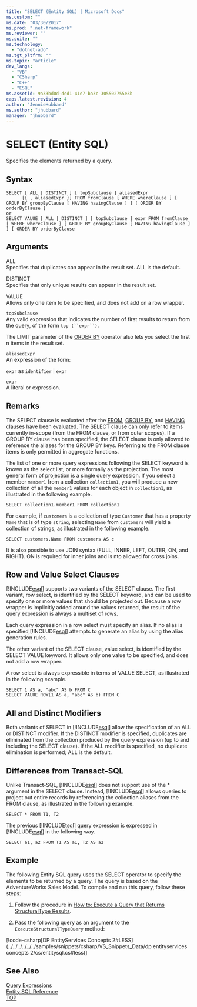 ```yaml
---
title: "SELECT (Entity SQL) | Microsoft Docs"
ms.custom: ""
ms.date: "03/30/2017"
ms.prod: ".net-framework"
ms.reviewer: ""
ms.suite: ""
ms.technology: 
  - "dotnet-ado"
ms.tgt_pltfrm: ""
ms.topic: "article"
dev_langs: 
  - "VB"
  - "CSharp"
  - "C++"
  - "ESQL"
ms.assetid: 9a33bd0d-ded1-41e7-ba3c-305502755e3b
caps.latest.revision: 4
author: "JennieHubbard"
ms.author: "jhubbard"
manager: "jhubbard"
---
```

# SELECT (Entity SQL)
Specifies the elements returned by a query.  
  
## Syntax  
  
```  
SELECT [ ALL | DISTINCT ] [ topSubclause ] aliasedExpr   
      [{ , aliasedExpr }] FROM fromClause [ WHERE whereClause ] [ GROUP BY groupByClause [ HAVING havingClause ] ] [ ORDER BY orderByClause ]  
or  
SELECT VALUE [ ALL | DISTINCT ] [ topSubclause ] expr FROM fromClause [ WHERE whereClause ] [ GROUP BY groupByClause [ HAVING havingClause ] ] [ ORDER BY orderByClause  
```  
  
## Arguments  
 ALL  
 Specifies that duplicates can appear in the result set. ALL is the default.  
  
 DISTINCT  
 Specifies that only unique results can appear in the result set.  
  
 VALUE  
 Allows only one item to be specified, and does not add on a row wrapper.  
  
 `topSubclause`  
 Any valid expression that indicates the number of first results to return from the query, of the form `top (``expr``)`.  
  
 The LIMIT parameter of the [ORDER BY](../../../../../../docs/framework/data/adonet/ef/language-reference/order-by-entity-sql.md) operator also lets you select the first n items in the result set.  
  
 `aliasedExpr`  
 An expression of the form:  
  
 `expr` as `identifier` &#124; `expr`  
  
 `expr`  
 A literal or expression.  
  
## Remarks  
 The SELECT clause is evaluated after the [FROM](../../../../../../docs/framework/data/adonet/ef/language-reference/from-entity-sql.md), [GROUP BY](../../../../../../docs/framework/data/adonet/ef/language-reference/group-by-entity-sql.md), and [HAVING](../../../../../../docs/framework/data/adonet/ef/language-reference/having-entity-sql.md) clauses have been evaluated. The SELECT clause can only refer to items currently in-scope (from the FROM clause, or from outer scopes). If a GROUP BY clause has been specified, the SELECT clause is only allowed to reference the aliases for the GROUP BY keys. Referring to the FROM clause items is only permitted in aggregate functions.  
  
 The list of one or more query expressions following the SELECT keyword is known as the select list, or more formally as the projection. The most general form of projection is a single query expression. If you select a member `member1` from a collection `collection1`, you will produce a new collection of all the `member1` values for each object in `collection1`, as illustrated in the following example.  
  
```  
SELECT collection1.member1 FROM collection1  
```  
  
 For example, if `customers` is a collection of type `Customer` that has a property `Name` that is of type `string`, selecting `Name` from `customers` will yield a collection of strings, as illustrated in the following example.  
  
```  
SELECT customers.Name FROM customers AS c  
```  
  
 It is also possible to use JOIN syntax (FULL, INNER, LEFT, OUTER, ON, and RIGHT). ON is required for inner joins and is nto allowed for cross joins.  
  
## Row and Value Select Clauses  
 [!INCLUDE[esql](../../../../../../includes/esql-md.md)] supports two variants of the SELECT clause. The first variant, row select, is identified by the SELECT keyword, and can be used to specify one or more values that should be projected out. Because a row wrapper is implicitly added around the values returned, the result of the query expression is always a multiset of rows.  
  
 Each query expression in a row select must specify an alias. If no alias is specified,[!INCLUDE[esql](../../../../../../includes/esql-md.md)] attempts to generate an alias by using the alias generation rules.  
  
 The other variant of the SELECT clause, value select, is identified by the SELECT VALUE keyword. It allows only one value to be specified, and does not add a row wrapper.  
  
 A row select is always expressible in terms of VALUE SELECT, as illustrated in the following example.  
  
```  
SELECT 1 AS a, "abc" AS b FROM C  
SELECT VALUE ROW(1 AS a, "abc" AS b) FROM C   
```  
  
## All and Distinct Modifiers  
 Both variants of SELECT in [!INCLUDE[esql](../../../../../../includes/esql-md.md)] allow the specification of an ALL or DISTINCT modifier. If the DISTINCT modifier is specified, duplicates are eliminated from the collection produced by the query expression (up to and including the SELECT clause). If the ALL modifier is specified, no duplicate elimination is performed; ALL is the default.  
  
## Differences from Transact-SQL  
 Unlike Transact-SQL, [!INCLUDE[esql](../../../../../../includes/esql-md.md)] does not support use of the * argument in the SELECT clause.  Instead, [!INCLUDE[esql](../../../../../../includes/esql-md.md)] allows queries to project out entire records by referencing the collection aliases from the FROM clause, as illustrated in the following example.  
  
```  
SELECT * FROM T1, T2  
```  
  
 The previous [!INCLUDE[tsql](../../../../../../includes/tsql-md.md)] query expression is expressed in [!INCLUDE[esql](../../../../../../includes/esql-md.md)] in the following way.  
  
```  
SELECT a1, a2 FROM T1 AS a1, T2 AS a2  
```  
  
## Example  
 The following Entity SQL query uses the SELECT operator to specify the elements to be returned by a query. The query is based on the AdventureWorks Sales Model. To compile and run this query, follow these steps:  
  
1.  Follow the procedure in [How to: Execute a Query that Returns StructuralType Results](../../../../../../docs/framework/data/adonet/ef/how-to-execute-a-query-that-returns-structuraltype-results.md).  
  
2.  Pass the following query as an argument to the `ExecuteStructuralTypeQuery` method:  
  
 [!code-csharp[DP EntityServices Concepts 2#LESS](../../../../../../samples/snippets/csharp/VS_Snippets_Data/dp entityservices concepts 2/cs/entitysql.cs#less)]  
  
## See Also  
 [Query Expressions](../../../../../../docs/framework/data/adonet/ef/language-reference/query-expressions-entity-sql.md)   
 [Entity SQL Reference](../../../../../../docs/framework/data/adonet/ef/language-reference/entity-sql-reference.md)   
 [TOP](../../../../../../docs/framework/data/adonet/ef/language-reference/top-entity-sql.md)
